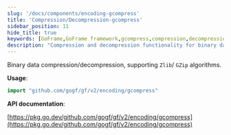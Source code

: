 ```yaml
---
slug: '/docs/components/encoding-gcompress'
title: 'Compression/Decompression-gcompress'
sidebar_position: 11
hide_title: true
keywords: [GoFrame,GoFrame framework,gcompress,compression,decompression,binary data,Zlib,GZip,API documentation,GoFrame encoding]
description: "Compression and decompression functionality for binary data, specifically the use of Zlib and GZip algorithms. Through the GoFrame framework, users can easily implement data compression and decompression. For specific implementations, please refer to the API documentation. This page provides detailed call examples and links to related technical documentation to help developers get started quickly."
---
```


Binary data compression/decompression, supporting `Zlib`/ `GZip` algorithms.

**Usage**:

```go
import "github.com/gogf/gf/v2/encoding/gcompress"
```

**API documentation**:

[https://pkg.go.dev/github.com/gogf/gf/v2/encoding/gcompress](https://pkg.go.dev/github.com/gogf/gf/v2/encoding/gcompress)